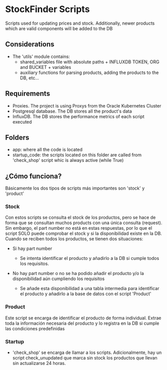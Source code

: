 # StockFinder Scripts

Scripts used for updating prices and stock. Additionally, newer products which are valid components will be added to the DB

## Considerations
- The 'utils' module contains:
    - shared_variables file with absolute paths + INFLUXDB TOKEN, ORG and BUCKET + variables
    - auxiliary functions for parsing products, adding the products to the DB, etc...

## Requirements
- Proxies. The project is using Proxys from the Oracle Kubernetes Cluster
- Postgresql database. The DB stores all the product's data 
- InfluxDB. The DB stores the performance metrics of each script executed

## Folders
- app: where all the code is located
- startup_code: the scripts located on this folder are called from 'check_shop' script whic is always active (while True)

## ¿Cómo funciona?

Básicamente los dos tipos de scripts más importantes son 'stock' y 'product'

### Stock

Con estos scripts se consulta el stock de los productos, pero se hace de forma que se consultan muchos products con una única consulta (request). Sin embargo, el part number no está en estas respuestas, por lo que el script SOLO puede comprobar el stock y si la disponibilidad existe en la DB. Cuando se reciben todos los productos, se tienen dos situaciones:

- Si hay part number
    - Se intenta identificar el producto y añadirlo a la DB si cumple todos los requisitos.

- No hay part number o no se ha podido añadir el producto y/o la disponibilidad aún cumpliendo los requisitos
    - Se añade esta disponibilidad a una tabla intermedia para identificar el producto y añadirlo a la base de datos con el script 'Product'

### Product

Este script se encarga de identificar el producto de forma individual. Extrae toda la información necesaria del producto y lo registra en la DB si cumple las condiciones predefinidas

### Startup

- 'check_shop' se encarga de llamar a los scripts. Adicionalmente, hay un script check_unupdated que marca sin stock los productos que llevan sin actualizarse 24 horas.